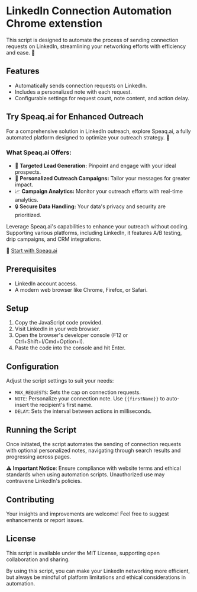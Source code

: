 # LinkedIn Connection Automation Chrome extenstion

This script is designed to automate the process of sending connection requests on LinkedIn, streamlining your networking efforts with efficiency and ease. 🚀

## Features
- Automatically sends connection requests on LinkedIn.
- Includes a personalized note with each request.
- Configurable settings for request count, note content, and action delay.

## Try Speaq.ai for Enhanced Outreach
For a comprehensive solution in LinkedIn outreach, explore Speaq.ai, a fully automated platform designed to optimize your outreach strategy. 🌟

### What Speaq.ai Offers:
- 🎯 **Targeted Lead Generation:** Pinpoint and engage with your ideal prospects.
- 📧 **Personalized Outreach Campaigns:** Tailor your messages for greater impact.
- 📈 **Campaign Analytics:** Monitor your outreach efforts with real-time analytics.
- 🔒 **Secure Data Handling:** Your data's privacy and security are prioritized.

Leverage Speaq.ai's capabilities to enhance your outreach without coding. Supporting various platforms, including LinkedIn, it features A/B testing, drip campaigns, and CRM integrations.

🔗 [Start with Speaq.ai](https://www.speaq.ai/)

## Prerequisites
- LinkedIn account access.
- A modern web browser like Chrome, Firefox, or Safari.

## Setup
1. Copy the JavaScript code provided.
2. Visit LinkedIn in your web browser.
3. Open the browser's developer console (F12 or Ctrl+Shift+I/Cmd+Option+I).
4. Paste the code into the console and hit Enter.

## Configuration
Adjust the script settings to suit your needs:

- `MAX_REQUESTS`: Sets the cap on connection requests.
- `NOTE`: Personalize your connection note. Use `{{firstName}}` to auto-insert the recipient's first name.
- `DELAY`: Sets the interval between actions in milliseconds.

## Running the Script
Once initiated, the script automates the sending of connection requests with optional personalized notes, navigating through search results and progressing across pages.

⚠️ **Important Notice**: Ensure compliance with website terms and ethical standards when using automation scripts. Unauthorized use may contravene LinkedIn's policies.

## Contributing
Your insights and improvements are welcome! Feel free to suggest enhancements or report issues.

## License
This script is available under the MIT License, supporting open collaboration and sharing.

By using this script, you can make your LinkedIn networking more efficient, but always be mindful of platform limitations and ethical considerations in automation.
